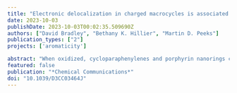 ```yaml
---
title: "Electronic delocalization in charged macrocycles is associated with global aromaticity"
date: 2023-10-03
publishDate: 2023-10-03T00:02:35.509690Z
authors: ["David Bradley", "Bethany K. Hillier", "Martin D. Peeks"]
publication_types: ["2"]
projects: ['aromaticity']

abstract: "When oxidized, cycloparaphenylenes and porphyrin nanorings can exhibit macrocyclic ring currents which have been used to assign these molecules as (anti)aromatic. These assignments have been controversial because the presence of ring currents does not always imply cyclic electronic delocalization, which is essential to the definition of aromaticity. Here, we show that the emergence of macrocyclic ring currents in these molecules is correlated with increased electronic delocalization, supporting assignments of these molecules as (anti)aromatic."
featured: false
publication: "*Chemical Communications*"
doi: "10.1039/D3CC03464J"
---
```

